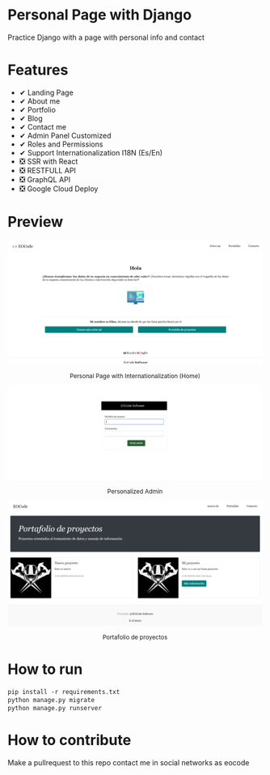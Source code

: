 # Personal Page with Django

Practice Django with a page with personal info and contact

# Features
* ✔ Landing Page
* ✔ About me
* ✔ Portfolio
* ✔ Blog
* ✔ Contact me
* ✔ Admin Panel Customized
* ✔ Roles and Permissions
* ✔ Support Internationalization I18N (Es/En)
* ❎ SSR with React
* ❎ RESTFULL API
* ❎ GraphQL API
* ❎ Google Cloud Deploy

# Preview

<div align="center">
  <img src="img/Home.png">
  <small><p>Personal Page with Internationalization (Home)</p></small>
</div>

<div align="center">
  <img src="img/admin.png">
  <small><p>Personalized Admin</p></small>
</div>

<div align="center">
  <img src="img/2.png">
  <small><p>Portafolio de proyectos</p></small>
</div>

# How to run

```shell
pip install -r requirements.txt
python manage.py migrate
python manage.py runserver
```

# How to contribute

Make a pullrequest to this repo contact me in social networks as eocode
